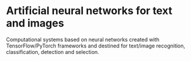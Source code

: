 # Artificial neural networks for text and images
Computational systems based on neural networks created with TensorFlow/PyTorch frameworks and destined for text/image recognition, classification, detection and selection.
